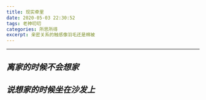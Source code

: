 ```yaml
---
title: 现实牵里
date: 2020-05-03 22:30:52
tags: 老神叨叨
categories: 所思所得
excerpt: 亲密关系的触感像羽毛还是棉被
---
```

---
## *离家的时候不会想家*

## *说想家的时候坐在沙发上*
